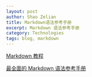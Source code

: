 ```yaml
---
layout: post
author: Shao Zelian
title: Markdown语法参考手册
excerpt: Markdown 语法参考手册
category: Technologies
tags: blog, markdown
---
```


[Markdown 教程](https://markdown.com.cn/basic-syntax/)

[最全面的 Markdown 语法参考手册](https://blog.axiaoxin.com/post/markdown-guide/)